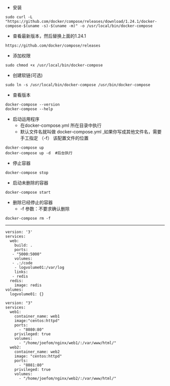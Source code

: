 - 安装
```
sudo curl -L "https://github.com/docker/compose/releases/download/1.24.1/docker-compose-$(uname -s)-$(uname -m)" -o /usr/local/bin/docker-compose
```

- 查看最新版本，然后替换上面的1.24.1
```
https://github.com/docker/compose/releases
```

- 添加权限
```
sudo chmod +x /usr/local/bin/docker-compose
```

- 创建软链(可选)
```
sudo ln -s /usr/local/bin/docker-compose /usr/bin/docker-compose
```

- 查看版本
```
docker-compose --version
docker-compose --help
```

- 启动运用程序
  * 在docker-compose.yml 所在目录中执行
  * 默认文件名就叫做 docker-compose.yml ,如果你写成其他文件名，需要手工指定 （-f） 该配置文件的位置
```
docker-compose up
docker-compose up -d  #后台执行
```

- 停止容器
```
docker-compose stop
```

- 启动未删除的容器
```
docker-compose start
```

- 删除已经停止的容器
   * -f 参数：不要求确认删除
```
docker-compose rm -f
```

---- 

```
version: '3'
services:
  web:
    build: .
    ports:
   - "5000:5000"
    volumes:
   - .:/code
    - logvolume01:/var/log
    links:
   - redis
  redis:
    image: redis
volumes:
  logvolume01: {}
```

```
version: "3"
services: 
  web1: 
    container_name: web1
    image:"centos:httpd"
    ports: 
      - "8080:80"
    privileged: true
    volumes: 
      - "/home/joefom/nginx/web1/:/var/www/html/"
  web2: 
    container_name: web2
    image: "centos:httpd"
    ports: 
      - "8081:80"
    privileged: true
    volumes: 
      - "/home/joefom/nginx/web2/:/var/www/html/"
```

